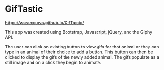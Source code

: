 # GifTastic
https://zavanesova.github.io/GifTastic/

This app was created using Bootstrap, Javascript, jQuery, and the Giphy API. 

The user can click an existing button to view gifs for that animal or they can type in an animal of their choice to add a button. This button can then be clicked to display the gifs of the newly added animal. The gifs populate as a still image and on a click they begin to animate. 
